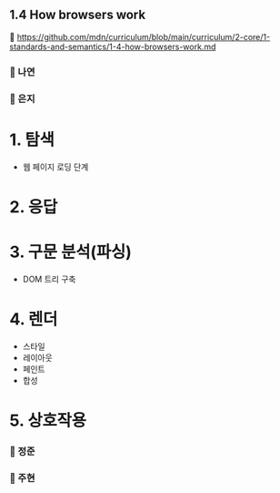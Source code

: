 ## 1.4 How browsers work

🔗 https://github.com/mdn/curriculum/blob/main/curriculum/2-core/1-standards-and-semantics/1-4-how-browsers-work.md

### 📝 나연

### 📝 은지
# 1. 탐색

- 웹 페이지 로딩 단계

# 2. 응답

# 3. 구문 분석(파싱)

- DOM 트리 구축

# 4. 렌더

- 스타일
- 레이아웃
- 페인트
- 합성

# 5. 상호작용

### 📝 정준

### 📝 주현

